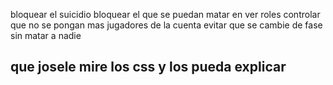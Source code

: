 bloquear el suicidio
bloquear el que se puedan matar en ver roles
controlar que no se pongan mas jugadores de la cuenta
evitar que se cambie de fase sin matar a nadie


<h2>que josele mire los css y los pueda explicar</h2>

